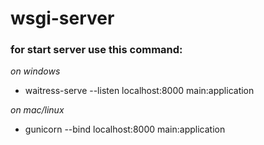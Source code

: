 # wsgi-server
### for start server use this command:
*on windows*
* waitress-serve --listen localhost:8000 main:application

*on mac/linux*
* gunicorn --bind localhost:8000 main:application
